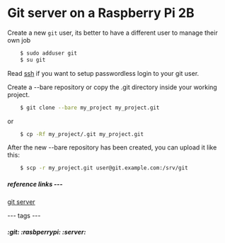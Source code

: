 # Git server on a Raspberry Pi 2B

Create a new `git` user, its better to have a different user to manage their own job 

```sh
    $ sudo adduser git
    $ su git
```

Read [ssh](ssh.md) if you want to setup passwordless login to your git user.

Create a --bare repository or copy the .git directory inside your working project.

```sh
    $ git clone --bare my_project my_project.git
```

or

```sh
    $ cp -Rf my_project/.git my_project.git
```

After the new --bare repository has been created, you can upload it like this:

```sh
    $ scp -r my_project.git user@git.example.com:/srv/git
```


##### reference links ---
[git server](https://git.zx2c4.com/cgit/about/)

--- tags ---
##### :git: :rasbperrypi: :server:
